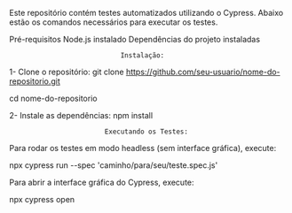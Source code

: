 Este repositório contém testes automatizados utilizando o Cypress.
Abaixo estão os comandos necessários para executar os testes.

Pré-requisitos
Node.js instalado
Dependências do projeto instaladas

                                Instalação: 
1- Clone o repositório:
git clone https://github.com/seu-usuario/nome-do-repositorio.git

cd nome-do-repositorio

2- Instale as dependências:
npm install

                            Executando os Testes:
Para rodar os testes em modo headless (sem interface gráfica), execute:

npx cypress run --spec 'caminho/para/seu/teste.spec.js'

Para abrir a interface gráfica do Cypress, execute:

npx cypress open


